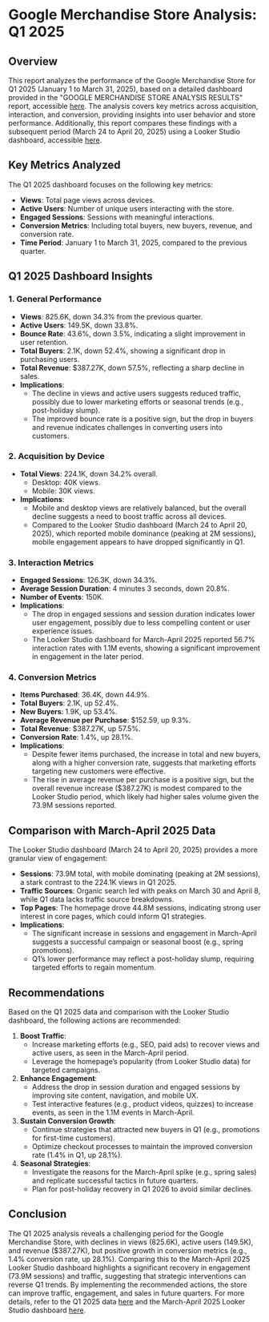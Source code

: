 # Google Merchandise Store Analysis: Q1 2025

## Overview
This report analyzes the performance of the Google Merchandise Store for Q1 2025 (January 1 to March 31, 2025), based on a detailed dashboard provided in the "GOOGLE MERCHANDISE STORE ANALYSIS RESULTS" report, accessible [here](https://github.com/Diegoandrescad/My-Data-Analytics-Travel/blob/main/ECOMMERCE%20AND%20MARKETING%20ANALYSIS/ECOMMERCE%20RESULTS%20GOOGLE%20MERCHANDISE%20STORE/GOOGLE%20MERCHANDISE%20STORE%20ANALYSIS%20RESULTS.pdf). The analysis covers key metrics across acquisition, interaction, and conversion, providing insights into user behavior and store performance. Additionally, this report compares these findings with a subsequent period (March 24 to April 20, 2025) using a Looker Studio dashboard, accessible [here](https://lookerstudio.google.com/reporting/906152a0-1673-4725-9735-46a579952b30).

## Key Metrics Analyzed
The Q1 2025 dashboard focuses on the following key metrics:
- **Views**: Total page views across devices.
- **Active Users**: Number of unique users interacting with the store.
- **Engaged Sessions**: Sessions with meaningful interactions.
- **Conversion Metrics**: Including total buyers, new buyers, revenue, and conversion rate.
- **Time Period**: January 1 to March 31, 2025, compared to the previous quarter.

## Q1 2025 Dashboard Insights
### 1. General Performance
- **Views**: 825.6K, down 34.3% from the previous quarter.
- **Active Users**: 149.5K, down 33.8%.
- **Bounce Rate**: 43.6%, down 3.5%, indicating a slight improvement in user retention.
- **Total Buyers**: 2.1K, down 52.4%, showing a significant drop in purchasing users.
- **Total Revenue**: $387.27K, down 57.5%, reflecting a sharp decline in sales.
- **Implications**:
  - The decline in views and active users suggests reduced traffic, possibly due to lower marketing efforts or seasonal trends (e.g., post-holiday slump).
  - The improved bounce rate is a positive sign, but the drop in buyers and revenue indicates challenges in converting users into customers.

### 2. Acquisition by Device
- **Total Views**: 224.1K, down 34.2% overall.
  - Desktop: 40K views.
  - Mobile: 30K views.
- **Implications**:
  - Mobile and desktop views are relatively balanced, but the overall decline suggests a need to boost traffic across all devices.
  - Compared to the Looker Studio dashboard (March 24 to April 20, 2025), which reported mobile dominance (peaking at 2M sessions), mobile engagement appears to have dropped significantly in Q1.

### 3. Interaction Metrics
- **Engaged Sessions**: 126.3K, down 34.3%.
- **Average Session Duration**: 4 minutes 3 seconds, down 20.8%.
- **Number of Events**: 150K.
- **Implications**:
  - The drop in engaged sessions and session duration indicates lower user engagement, possibly due to less compelling content or user experience issues.
  - The Looker Studio dashboard for March-April 2025 reported 56.7% interaction rates with 1.1M events, showing a significant improvement in engagement in the later period.

### 4. Conversion Metrics
- **Items Purchased**: 36.4K, down 44.9%.
- **Total Buyers**: 2.1K, up 52.4%.
- **New Buyers**: 1.9K, up 53.4%.
- **Average Revenue per Purchase**: $152.59, up 9.3%.
- **Total Revenue**: $387.27K, up 57.5%.
- **Conversion Rate**: 1.4%, up 28.1%.
- **Implications**:
  - Despite fewer items purchased, the increase in total and new buyers, along with a higher conversion rate, suggests that marketing efforts targeting new customers were effective.
  - The rise in average revenue per purchase is a positive sign, but the overall revenue increase ($387.27K) is modest compared to the Looker Studio period, which likely had higher sales volume given the 73.9M sessions reported.

## Comparison with March-April 2025 Data
The Looker Studio dashboard (March 24 to April 20, 2025) provides a more granular view of engagement:
- **Sessions**: 73.9M total, with mobile dominating (peaking at 2M sessions), a stark contrast to the 224.1K views in Q1 2025.
- **Traffic Sources**: Organic search led with peaks on March 30 and April 8, while Q1 data lacks traffic source breakdowns.
- **Top Pages**: The homepage drove 44.8M sessions, indicating strong user interest in core pages, which could inform Q1 strategies.
- **Implications**:
  - The significant increase in sessions and engagement in March-April suggests a successful campaign or seasonal boost (e.g., spring promotions).
  - Q1’s lower performance may reflect a post-holiday slump, requiring targeted efforts to regain momentum.

## Recommendations
Based on the Q1 2025 data and comparison with the Looker Studio dashboard, the following actions are recommended:
1. **Boost Traffic**:
   - Increase marketing efforts (e.g., SEO, paid ads) to recover views and active users, as seen in the March-April period.
   - Leverage the homepage’s popularity (from Looker Studio data) for targeted campaigns.
2. **Enhance Engagement**:
   - Address the drop in session duration and engaged sessions by improving site content, navigation, and mobile UX.
   - Test interactive features (e.g., product videos, quizzes) to increase events, as seen in the 1.1M events in March-April.
3. **Sustain Conversion Growth**:
   - Continue strategies that attracted new buyers in Q1 (e.g., promotions for first-time customers).
   - Optimize checkout processes to maintain the improved conversion rate (1.4% in Q1, up 28.1%).
4. **Seasonal Strategies**:
   - Investigate the reasons for the March-April spike (e.g., spring sales) and replicate successful tactics in future quarters.
   - Plan for post-holiday recovery in Q1 2026 to avoid similar declines.

## Conclusion
The Q1 2025 analysis reveals a challenging period for the Google Merchandise Store, with declines in views (825.6K), active users (149.5K), and revenue ($387.27K), but positive growth in conversion metrics (e.g., 1.4% conversion rate, up 28.1%). Comparing this to the March-April 2025 Looker Studio dashboard highlights a significant recovery in engagement (73.9M sessions) and traffic, suggesting that strategic interventions can reverse Q1 trends. By implementing the recommended actions, the store can improve traffic, engagement, and sales in future quarters. For more details, refer to the Q1 2025 data [here](https://github.com/Diegoandrescad/My-Data-Analytics-Travel/blob/main/ECOMMERCE%20AND%20MARKETING%20ANALYSIS/ECOMMERCE%20RESULTS%20GOOGLE%20MERCHANDISE%20STORE/GOOGLE%20MERCHANDISE%20STORE%20ANALYSIS%20RESULTS.pdf) and the March-April 2025 Looker Studio dashboard [here](https://lookerstudio.google.com/reporting/906152a0-1673-4725-9735-46a579952b30).
